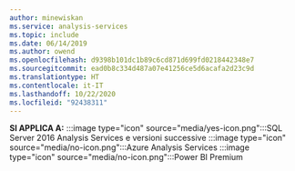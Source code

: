 ```yaml
---
author: minewiskan
ms.service: analysis-services
ms.topic: include
ms.date: 06/14/2019
ms.author: owend
ms.openlocfilehash: d9398b101dc1b89c6cd871d699fd0218442348e7
ms.sourcegitcommit: ead0b8c334d487a07e41256ce5d6acafa2d23c9d
ms.translationtype: HT
ms.contentlocale: it-IT
ms.lasthandoff: 10/22/2020
ms.locfileid: "92438311"
---
```

**SI APPLICA A:** :::image type="icon" source="media/yes-icon.png":::SQL Server 2016 Analysis Services e versioni successive :::image type="icon" source="media/no-icon.png":::Azure Analysis Services :::image type="icon" source="media/no-icon.png":::Power BI Premium